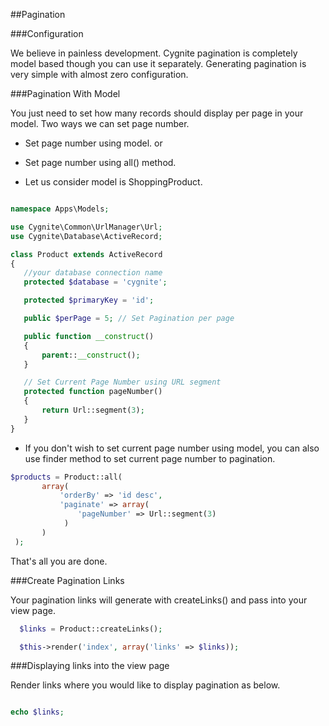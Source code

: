 ##Pagination

###Configuration

We believe in painless development. Cygnite pagination is completely model based though you can use it separately. Generating pagination is very simple with almost zero configuration.

###Pagination With Model

You just need to set how many records should display per page in your model. Two ways we can set page number.

* Set page number using model. or

* Set page number using all() method.

* Let us consider model is ShoppingProduct.

```php

namespace Apps\Models;

use Cygnite\Common\UrlManager\Url;
use Cygnite\Database\ActiveRecord;

class Product extends ActiveRecord
{
   //your database connection name
   protected $database = 'cygnite';

   protected $primaryKey = 'id';

   public $perPage = 5; // Set Pagination per page

   public function __construct()
   {
       parent::__construct();
   }

   // Set Current Page Number using URL segment
   protected function pageNumber()
   {
       return Url::segment(3);
   }
}

```

* If you don't wish to set current page number using model, you can also use finder method to set current page number to pagination.

```php
$products = Product::all(
       array(
           'orderBy' => 'id desc',
           'paginate' => array(
               'pageNumber' => Url::segment(3)
            )
       )
 );
```
That's all you are done.

###Create Pagination Links

Your pagination links will generate with createLinks() and pass into your view page.


```php
  $links = Product::createLinks();  

  $this->render('index', array('links' => $links));

```
###Displaying links into the view page

Render links where you would like to display pagination as below.

 
```php

echo $links;
```